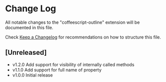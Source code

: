 # Change Log

All notable changes to the "coffeescript-outline" extension will be documented in this file.

Check [Keep a Changelog](http://keepachangelog.com/) for recommendations on how to structure this file.

## [Unreleased]

- v1.2.0 Add support for visibility of internally called methods
- v1.1.0 Add support for full name of property
- v1.0.0 Initial release
